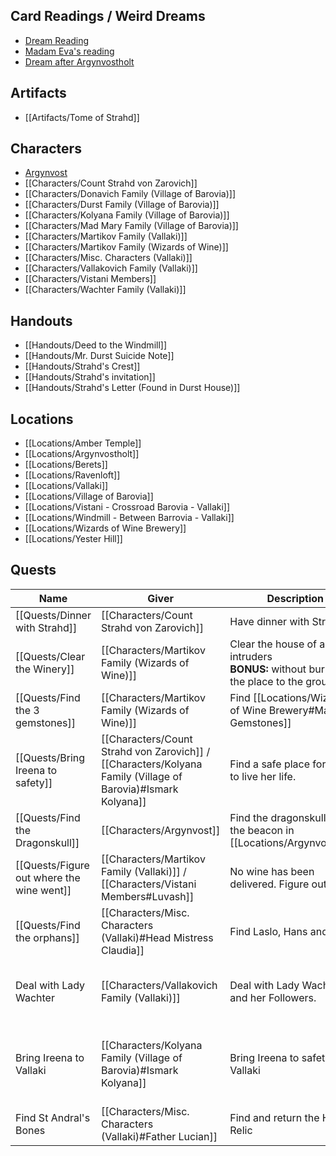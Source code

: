 ## Card Readings / Weird Dreams
- [Dream Reading](Card-Readings.md#Dream%20reading)
- [Madam Eva's reading](Card-Readings.md#Madam%20Eva's%20reading)
- [Dream after Argynvostholt](Card-Readings.md#Dream) 

## Artifacts
 - [[Artifacts/Tome of Strahd]]

## Characters
- [Argynvost](Characters/Argynvost)
- [[Characters/Count Strahd von Zarovich]]
- [[Characters/Donavich Family (Village of Barovia)]]
- [[Characters/Durst Family (Village of Barovia)]]
- [[Characters/Kolyana Family (Village of Barovia)]]
- [[Characters/Mad Mary Family (Village of Barovia)]]
- [[Characters/Martikov Family (Vallaki)]]
- [[Characters/Martikov Family (Wizards of Wine)]]
- [[Characters/Misc. Characters (Vallaki)]]
- [[Characters/Vallakovich Family (Vallaki)]]
- [[Characters/Vistani Members]]
- [[Characters/Wachter Family (Vallaki)]]

## Handouts
- [[Handouts/Deed to the Windmill]]
- [[Handouts/Mr. Durst Suicide Note]]
- [[Handouts/Strahd's Crest]]
- [[Handouts/Strahd's invitation]]
- [[Handouts/Strahd's Letter (Found in Durst House)]]

## Locations
- [[Locations/Amber Temple]]
- [[Locations/Argynvostholt]]
- [[Locations/Berets]]
- [[Locations/Ravenloft]]
- [[Locations/Vallaki]]
- [[Locations/Village of Barovia]]
- [[Locations/Vistani - Crossroad Barovia - Vallaki]]
- [[Locations/Windmill - Between Barrovia - Vallaki]]
- [[Locations/Wizards of Wine Brewery]]
- [[Locations/Yester Hill]]

## Quests
| Name                               | Giver                                                                                  | Description                                                              | Status                                                                                                                          | Reward                                               |
| ---------------------------------- | -------------------------------------------------------------------------------------- | ------------------------------------------------------------------------ | ------------------------------------------------------------------------------------------------------------------------------- | ---------------------------------------------------- |
| [[Quests/Dinner with Strahd]]             | [[Characters/Count Strahd von Zarovich]]                                                          | Have dinner with Strahd                                                  | Forced in 3 days IG                                                                                                             |                                                      |
| [[Quests/Clear the Winery]]                 | [[Characters/Martikov Family (Wizards of Wine)]]                                                | Clear the house of any intruders<div style="page-break-after: always;"></div> **BONUS:** without burning the place to the ground | Accepted                                                                                                                        | Information                                          |
| [[Quests/Find the 3 gemstones]]          | [[Characters/Martikov Family (Wizards of Wine)]]                                                  | Find [[Locations/Wizards of Wine Brewery#Magical Gemstones]]                      | Accepted                                                                                                                        |                                                      |
| [[Quests/Bring Ireena to safety]]         | [[Characters/Count Strahd von Zarovich]] / [[Characters/Kolyana Family (Village of Barovia)#Ismark Kolyana]] | Find a safe place for Ireena to live her life.                           | Accepted                                                                                                                        |                                                      |
| [[Quests/Find the Dragonskull]]           | [[Characters/Argynvost]]                                                                          | Find the dragonskull to light the beacon in [[Locations/Argynvostholt]]            | Accepted                                                                                                                        |                                                      |
| [[Quests/Figure out where the wine went]] | [[Characters/Martikov Family (Vallaki)]] / [[Characters/Vistani Members#Luvash]]                  | No wine has been delivered. Figure out why.                              | Accepted                                                                                                                        |                                                      |
| [[Quests/Find the orphans]]              | [[Characters/Misc. Characters (Vallaki)#Head Mistress Claudia]]                                   | Find Laslo, Hans and Frans                                               | <font style="color:orange">Forgotten</font>                                                                                     |                                                      |
| Deal with Lady Wachter             | [[Characters/Vallakovich Family (Vallaki)]]                                                       | Deal with Lady Wachter and her Followers.                                | <font style="color:Green">**Completed.**<div style="page-break-after: always;"></div>Turned on Vargas, Wachter took over</font> |                                                      |
| Bring Ireena to Vallaki            | [[Characters/Kolyana Family (Village of Barovia)#Ismark Kolyana]]                                 | Bring Ireena to safety in Vallaki                                        | <font style="color:Green">**Completed.**<div style="page-break-after: always;"></div>Although Vallaki isn't safe</font>         | 50 GP on completion, Travel supplies + 10 GP upfront |
| Find St Andral's Bones             | [[Characters/Misc. Characters (Vallaki)#Father Lucian]]                                           | Find and return the Holy Relic                                           | **<font style="color:red;text-decoration:underline;text-decoration-style:double;">Failed</font>**                               |                                                      |





